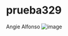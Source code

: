 # prueba329

Angie Alfonso
![image](https://github.com/angie329/prueba329/assets/138617428/7081edb7-03b5-4424-949e-00d1e21bd5b9)